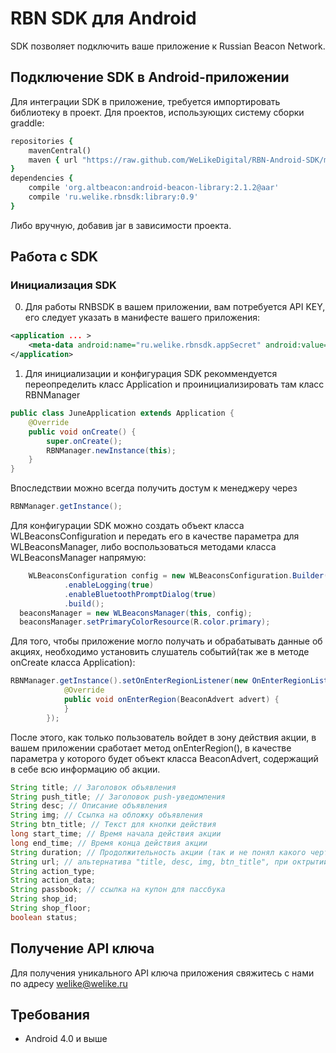RBN SDK для Android
==============

SDK позволяет подключить ваше приложение к Russian Beacon Network.

## Подключение SDK в Android-приложении

Для интеграции SDK в приложение, требуется импортировать библиотеку в проект. Для проектов, использующих систему сборки graddle:

```ruby
repositories {
    mavenCentral()
    maven { url "https://raw.github.com/WeLikeDigital/RBN-Android-SDK/master" }
}
dependencies {
    compile 'org.altbeacon:android-beacon-library:2.1.2@aar'
    compile 'ru.welike.rbnsdk:library:0.9'
}
```

Либо вручную, добавив jar в зависимости проекта.

## Работа с SDK

### Инициализация SDK

0. Для работы RNBSDK в вашем приложении, вам потребуется API KEY, его следует указать в манифесте вашего приложения:
```XML
<application ... >
	<meta-data android:name="ru.welike.rbnsdk.appSecret" android:value="WeReallyLoveJune" />
</application>
```

1. Для инициализации и конфигурация SDK рекоммендуется переопределить класс Application и проинициализировать там класс RBNManager

```Java
public class JuneApplication extends Application {
    @Override
    public void onCreate() {
        super.onCreate();
        RBNManager.newInstance(this);
    }
}
```
Впоследствии можно всегда получить достум к менеджеру через 
```Java
RBNManager.getInstance();
```

Для конфигурации SDK можно создать объект класса WLBeaconsConfiguration и передать его в качестве параметра для WLBeaconsManager, либо воспользоваться методами класса WLBeaconsManager напрямую:

```Java
	WLBeaconsConfiguration config = new WLBeaconsConfiguration.Builder()
            .enableLogging(true)
            .enableBluetoothPromptDialog(true)
            .build();
  beaconsManager = new WLBeaconsManager(this, config);
  beaconsManager.setPrimaryColorResource(R.color.primary);
```

Для того, чтобы приложение могло получать и обрабатывать данные об акциях, необходимо установить слушатель событий(так же в методе onCreate класса Application):

```Java
RBNManager.getInstance().setOnEnterRegionListener(new OnEnterRegionListener() {
            @Override
            public void onEnterRegion(BeaconAdvert advert) {
            }
        });
```

После этого, как только пользователь войдет в зону действия акции, в вашем приложении сработает метод onEnterRegion(), в качестве параметра у которого будет объект класса BeaconAdvert, содержащий в себе всю информацию об акции. 

```Java
String title; // Заголовок объявления
String push_title; // Заголовок push-уведомления
String desc; // Описание объявления
String img; // Ссылка на обложку объявления
String btn_title; // Текст для кнопки действия
long start_time; // Время начала действия акции
long end_time; // Время конца действия акции
String duration; // Продолжительность акции (так и не понял какого черта это строка)
String url; // альтернатива "title, desc, img, btn_title", при октрытии пуша отркываем урл в браузере
String action_type;
String action_data;
String passbook; // ссылка на купон для пассбука
String shop_id;
String shop_floor;
boolean status;
```
## Получение API ключа
Для получения уникального API ключа приложения свяжитесь с нами по адресу welike@welike.ru

## Требования

* Android 4.0 и выше
